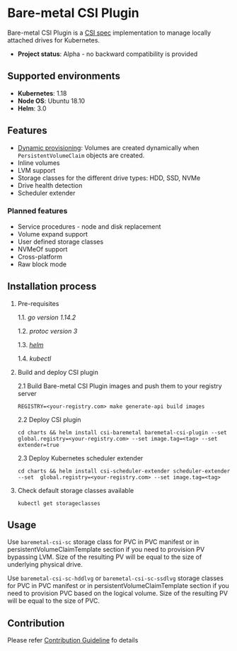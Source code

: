 Bare-metal CSI Plugin
=====================

Bare-metal CSI Plugin is a [CSI spec](https://github.com/container-storage-interface/spec) implementation to manage locally attached drives for Kubernetes.

- **Project status**: Alpha - no backward compatibility is provided   

Supported environments
----------------------
- **Kubernetes**: 1.18
- **Node OS**: Ubuntu 18.10  
- **Helm**: 3.0
  
Features
--------

- [Dynamic provisioning](https://kubernetes-csi.github.io/docs/external-provisioner.html): Volumes are created dynamically when `PersistentVolumeClaim` objects are created.
- Inline volumes
- LVM support
- Storage classes for the different drive types: HDD, SSD, NVMe
- Drive health detection
- Scheduler extender

### Planned features
- Service procedures - node and disk replacement
- Volume expand support
- User defined storage classes
- NVMeOf support
- Cross-platform
- Raw block mode

Installation process
---------------------

1. Pre-requisites
 
    1.1. *go version 1.14.2*
    
    1.2. *protoc version 3*
    
    1.3. [*helm*](https://helm.sh/docs/intro/install/)
    
    1.4. *kubectl*

2. Build and deploy CSI plugin
    
    2.1 Build Bare-metal CSI Plugin images and push them to your registry server
    
    ```REGISTRY=<your-registry.com> make generate-api build images```

    2.2 Deploy CSI plugin 
    
    ```cd charts && helm install csi-baremetal baremetal-csi-plugin --set global.registry=<your-registry.com> --set image.tag=<tag> --set extender=true```
    
    2.3 Deploy Kubernetes scheduler extender 
        
    ```cd charts && helm install csi-scheduler-extender scheduler-extender --set  global.registry=<your-registry.com> --set image.tag=<tag>```
    
3. Check default storage classes available

    ```kubectl get storageclasses```
    
Usage
------
 
Use `baremetal-csi-sc` storage class for PVC in PVC manifest or in persistentVolumeClaimTemplate section if you need to 
provision PV bypassing LVM. Size of the resulting PV will be equal to the size of underlying physical drive.

Use `baremetal-csi-sc-hddlvg` or `baremetal-csi-sc-ssdlvg` storage classes for PVC in PVC manifest or in 
persistentVolumeClaimTemplate section if you need to provision PVC based on the logical volume. Size of the resulting PV
will be equal to the size of PVC.

Contribution
------
Please refer [Contribution Guideline](https://github.com/dell/csi-baremetal/blob/master/docs/CONTRIBUTING.md) fo details
